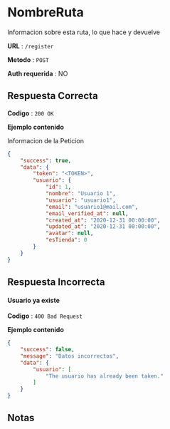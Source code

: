 # NombreRuta

Informacion sobre esta ruta, lo que hace y devuelve

**URL** : `/register`

**Metodo** : `POST`

**Auth requerida** : NO

## Respuesta Correcta

**Codigo** : `200 OK`

**Ejemplo contenido**

Informacion de la Peticion

```json
{
    "success": true,
    "data": {
        "token": "<TOKEN>",
        "usuario": {
            "id": 1,
            "nombre": "Usuario 1",
            "usuario": "usuario1",
            "email": "usuario1@mail.com",
            "email_verified_at": null,
            "created_at": "2020-12-31 00:00:00",
            "updated_at": "2020-12-31 00:00:00",
            "avatar": null,
            "esTienda": 0
        }
    }
}
```

## Respuesta Incorrecta

#### Usuario ya existe

**Codigo** : `400 Bad Request`

**Ejemplo contenido**

```json
{
    "success": false,
    "message": "Datos incorrectos",
    "data": {
        "usuario": [
            "The usuario has already been taken."
        ]
    }
}
```

## Notas
